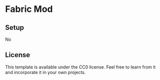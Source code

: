 # Fabric Mod

## Setup
No
## License

This template is available under the CC0 license. Feel free to learn from it and incorporate it in your own projects.

